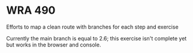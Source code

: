 # WRA 490 

Efforts to map a clean route with branches for each step and exercise

Currently the main branch is equal to 2.6; this exercise isn't complete yet but works in the browser and console.  
